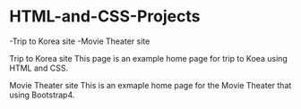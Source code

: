 # HTML-and-CSS-Projects


-Trip to Korea site
-Movie Theater site



Trip to Korea site
  This page is an example home page for trip to Koea using HTML and CSS.
  
Movie Theater site
  This is an exmaple home page for the Movie Theater that using Bootstrap4.

